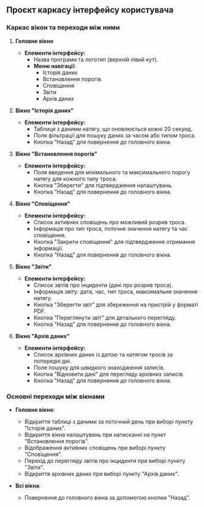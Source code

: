 ## Проєкт каркасу інтерфейсу користувача

### Каркас вікон та переходи між ними

1. **Головне вікно**
   - **Елементи інтерфейсу:**
     - Назва програми та логотип (верхній лівий кут).
     - **Меню навігації**:
       - Історія даних
       - Встановлення порогів
       - Сповіщення
       - Звіти
       - Архів даних

2. **Вікно "Історія даних"**
   - **Елементи інтерфейсу:**
     - Таблиця з даними натягу, що оновлюється кожні 20 секунд.
     - Поля фільтрації для пошуку даних за часом або типом троса.
     - Кнопка "Назад" для повернення до головного вікна.

3. **Вікно "Встановлення порогів"**
   - **Елементи інтерфейсу:**
     - Поля введення для мінімального та максимального порогу натягу для кожного типу троса.
     - Кнопка "Зберегти" для підтвердження налаштувань.
     - Кнопка "Назад" для повернення до головного вікна.

4. **Вікно "Сповіщення"**
   - **Елементи інтерфейсу:**
     - Список активних сповіщень про можливий розрив троса.
     - Інформація про тип троса, поточне значення натягу та час сповіщення.
     - Кнопка "Закрити сповіщення" для підтвердження отримання інформації.
     - Кнопка "Назад" для повернення до головного вікна.

5. **Вікно "Звіти"**
   - **Елементи інтерфейсу:**
     - Список звітів про інциденти (дані про розрив троса).
     - Інформація звіту: дата, час, тип троса, максимальне значення натягу.
     - Кнопка "Зберегти звіт" для збереження на пристрій у форматі PDF.
     - Кнопка "Переглянути звіт" для детального перегляду.
     - Кнопка "Назад" для повернення до головного вікна.

6. **Вікно "Архів даних"**
   - **Елементи інтерфейсу:**
     - Список архівних даних із датою та натягом тросів за попередні дні.
     - Поле пошуку для швидкого знаходження записів.
     - Кнопка "Відновити дані" для перегляду архівних записів.
     - Кнопка "Назад" для повернення до головного вікна.

### Основні переходи між вікнами
- **Головне вікно**:
  - Відкриття таблиці з даними за поточний день при виборі пункту "Історія даних".
  - Відкриття вікна налаштувань при натисканні на пункт "Встановлення порогів".
  - Відображення активних сповіщень при виборі пункту "Сповіщення".
  - Перехід до перегляду звітів про інциденти при виборі пункту "Звіти".
  - Відкриття архівних даних при виборі пункту "Архів даних".

- **Всі вікна**:
  - Повернення до головного вікна за допомогою кнопки "Назад".

